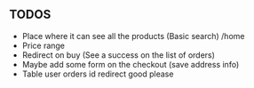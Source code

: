 ## TODOS

- Place where it can see all the products (Basic search) /home
- Price range
- Redirect on buy (See a success on the list of orders)
- Maybe add some form on the checkout (save address info)
- Table user orders id redirect good please
